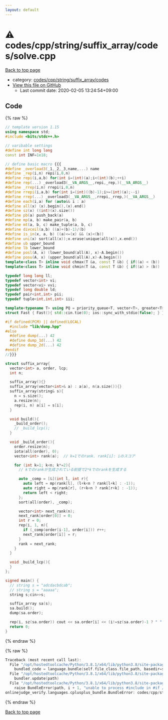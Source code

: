```yaml
---
layout: default
---
```


<!-- mathjax config similar to math.stackexchange -->
<script type="text/javascript" async
  src="https://cdnjs.cloudflare.com/ajax/libs/mathjax/2.7.5/MathJax.js?config=TeX-MML-AM_CHTML">
</script>
<script type="text/x-mathjax-config">
  MathJax.Hub.Config({
    TeX: { equationNumbers: { autoNumber: "AMS" }},
    tex2jax: {
      inlineMath: [ ['$','$'] ],
      processEscapes: true
    },
    "HTML-CSS": { matchFontHeight: false },
    displayAlign: "left",
    displayIndent: "2em"
  });
</script>

<script type="text/javascript" src="https://cdnjs.cloudflare.com/ajax/libs/jquery/3.4.1/jquery.min.js"></script>
<script src="https://cdn.jsdelivr.net/npm/jquery-balloon-js@1.1.2/jquery.balloon.min.js" integrity="sha256-ZEYs9VrgAeNuPvs15E39OsyOJaIkXEEt10fzxJ20+2I=" crossorigin="anonymous"></script>
<script type="text/javascript" src="../../../../../../assets/js/copy-button.js"></script>
<link rel="stylesheet" href="../../../../../../assets/css/copy-button.css" />


# :warning: codes/cpp/string/suffix_array/codes/solve.cpp

<a href="../../../../../../index.html">Back to top page</a>

* category: <a href="../../../../../../index.html#319ca7f5ba57e96381c85edf1b8dc54b">codes/cpp/string/suffix_array/codes</a>
* <a href="{{ site.github.repository_url }}/blob/master/codes/cpp/string/suffix_array/codes/solve.cpp">View this file on GitHub</a>
    - Last commit date: 2020-02-05 13:24:54+09:00




## Code

<a id="unbundled"></a>
{% raw %}
```cpp
// template version 1.15
using namespace std;
#include <bits/stdc++.h>

// varibable settings
#define int long long
const int INF=1e18;

// define basic macro {{{
#define _overload3(_1,_2,_3,name,...) name
#define _rep(i,n) repi(i,0,n)
#define repi(i,a,b) for(int i=(int)(a);i<(int)(b);++i)
#define rep(...) _overload3(__VA_ARGS__,repi,_rep,)(__VA_ARGS__)
#define _rrep(i,n) rrepi(i,0,n)
#define rrepi(i,a,b) for(int i=(int)((b)-1);i>=(int)(a);--i)
#define rrep(...) _overload3(__VA_ARGS__,rrepi,_rrep,)(__VA_ARGS__)
#define each(i,a) for (auto&& i : a)
#define all(x) (x).begin(),(x).end()
#define sz(x) ((int)(x).size())
#define pb(a) push_back(a)
#define mp(a, b) make_pair(a, b)
#define mt(a, b, c) make_tuple(a, b, c)
#define divceil(a,b) ((a)+(b)-1)/(b)
#define is_in(x, a, b) ((a)<=(x) && (x)<(b))
#define uni(x) sort(all(x));x.erase(unique(all(x)),x.end())
#define ub upper_bound
#define lb lower_bound
#define posl(A, x) (lower_bound(all(A), x)-A.begin())
#define posu(A, x) (upper_bound(all(A),x)-A.begin())
template<class T> inline void chmax(T &a, const T &b) { if((a) < (b)) (a) = (b); }
template<class T> inline void chmin(T &a, const T &b) { if((a) > (b)) (a) = (b); }

typedef long long ll;
typedef vector<int> vi;
typedef vector<vi> vvi;
typedef long double ld;
typedef pair<int,int> pii;
typedef tuple<int,int,int> iii;

template<typename T> using PQ = priority_queue<T, vector<T>, greater<T>>;
struct Fast { Fast(){ std::cin.tie(0); ios::sync_with_stdio(false); } } fast;

#if defined(PCM) || defined(LOCAL)
  #include "lib/dump.hpp"
#else
  #define dump(...) 42
  #define dump_1d(...) 42
  #define dump_2d(...) 42
#endif
//}}}

struct suffix_array{
  vector<int> a, order, lcp;
  int n;

  suffix_array(){}
  suffix_array(vector<int>& a) : a(a), n(a.size()){}
  suffix_array(string& s){
    n = s.size();
    a.resize(n);
    rep(i, n) a[i] = s[i];
  }

  void build(){
    _build_order();
    // _build_lcp();
  }

  void _build_order(){
    order.resize(n);
    iota(all(order), 0);
    vector<int> rank(a);  // k=1でのrank. rank[i]: iのスコア

    for (int k=1; k<n; k*=2){
      // kでのrankが生成されている前提で2*kでのrankを生成する

      auto _comp = [&](int l, int r){
        auto left = mp(rank[l], (l+k<n ? rank[l+k] : -1));
        auto right = mp(rank[r], (r+k<n ? rank[r+k] : -1));
        return left < right;
      };
      sort(all(order), _comp);

      vector<int> next_rank(n);
      next_rank[order[0]] = 0;
      int r = 0;
      rep(i, 1, n){
        if (_comp(order[i-1], order[i])) r++;
        next_rank[order[i]] = r;
      }
      rank = next_rank;
    }
  }

  void _build_lcp(){
  }
};

signed main() {
  // string s = "adcdacbdcab";
  // string s = "aaaaa";
  string s;cin>>s;

  suffix_array sa(s);
  sa.build();
  dump(sa.order);

  rep(i, sz(sa.order)) cout << sa.order[i] << (i!=sz(sa.order)-1 ? " " : "\n");
  return 0;
}

```
{% endraw %}

<a id="bundled"></a>
{% raw %}
```cpp
Traceback (most recent call last):
  File "/opt/hostedtoolcache/Python/3.8.1/x64/lib/python3.8/site-packages/onlinejudge_verify/docs.py", line 347, in write_contents
    bundled_code = language.bundle(self.file_class.file_path, basedir=self.cpp_source_path)
  File "/opt/hostedtoolcache/Python/3.8.1/x64/lib/python3.8/site-packages/onlinejudge_verify/languages/cplusplus.py", line 63, in bundle
    bundler.update(path)
  File "/opt/hostedtoolcache/Python/3.8.1/x64/lib/python3.8/site-packages/onlinejudge_verify/languages/cplusplus_bundle.py", line 181, in update
    raise BundleError(path, i + 1, "unable to process #include in #if / #ifdef / #ifndef other than include guards")
onlinejudge_verify.languages.cplusplus_bundle.BundleError: codes/cpp/string/suffix_array/codes/solve.cpp: line 44: unable to process #include in #if / #ifdef / #ifndef other than include guards

```
{% endraw %}

<a href="../../../../../../index.html">Back to top page</a>

